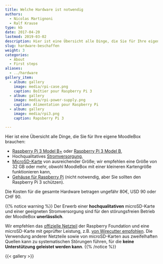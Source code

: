 ```yaml
---
title: Welche Hardware ist notwendig
authors:
  - Nicolas Martignoni
  - Ralf Krause
type: kb
date: 2017-04-20
lastmod: 2019-03-02
description: Hier ist eine Übersicht alle Dinge, die Sie für Ihre eigene MoodleBox brauchen
slug: hardware-beschaffen
weight: 3
categories:
  - About
  - First steps
aliases:
  - ../hardware
gallery_item:
  - album: gallery
    image: media/rpi-case.png
    caption: Boîtier pour Raspberry Pi 3
  - album: gallery
    image: media/rpi-power-supply.png
    caption: Alimentation pour Raspberry Pi
  - album: gallery
    image: media/rpi3.png
    caption: Rapsberry Pi 3

---
```

Hier ist eine Übersicht alle Dinge, die Sie für Ihre eigene MoodleBox brauchen:

  * [Raspberry Pi 3 Model B+][5] oder [Raspberry Pi 3 Model B][1],
  * Hochqualitatives [Stromversorgung][2],
  * [MicroSD-Karte][3] von ausreichender Größe; wir empfehlen eine Größe von 32 GB oder mehr, obwohl MoodleBox mit einer kleineren Kartengröße funktionieren kann,
  * [Gehäuse für Raspberry Pi][4] (nicht notwendig, aber Sie sollten den Raspberry Pi 3 schützen).

Die Kosten für die gesamte Hardware betragen ungefähr 80€, USD 90 oder CHF 90.

{{% notice warning %}}
Der Erwerb einer __hochqualitativen__ microSD-Karte und einer geeigneten Stromversorgung sind für den störungsfreien Betrieb der MoodleBox __unerlässlich__.

Wir empfehlen das [offizielle Netzteil](https://www.raspberrypi.org/products/universal-power-supply/) der Raspberry Foundation und eine microSD-Karte mit geprüfter Leistung, z.B. [von Wirecutter empfohlen](http://thewirecutter.com/reviews/best-microsd-card/). Die Verwendung anderer Netzteile sowie von microSD-Karten aus zweifelhaften Quellen kann zu systematischen Störungen führen, für die __keine Unterstützung geleistet werden kann__.
{{% /notice %}}

{{< gallery >}}

 [1]: https://www.raspberrypi.org/products/raspberry-pi-3-model-b/
 [2]: https://www.raspberrypi.org/products/universal-power-supply/
 [3]: http://thewirecutter.com/reviews/best-microsd-card/
 [4]: https://www.raspberrypi.org/products/raspberry-pi-3-case/
 [5]: https://www.raspberrypi.org/products/raspberry-pi-3-model-b-plus/
